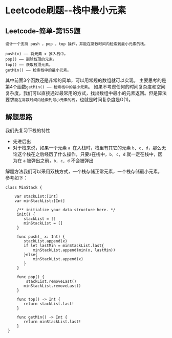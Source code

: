 # Leetcode刷题--栈中最小元素
## Leetcode-简单-第155题

```
设计一个支持 push ，pop ，top 操作，并能在常数时间内检索到最小元素的栈。

push(x) —— 将元素 x 推入栈中。
pop() —— 删除栈顶的元素。
top() —— 获取栈顶元素。
getMin() —— 检索栈中的最小元素。
```
其中前面3个函数还是非常的简单，可以用常规的数组就可以实现。
主要思考的是第4个函数`getMin() —— 检索栈中的最小元素`。
如果不考虑任何的时间复杂度和空间复杂度，我们可以直接通过最常用的方式，找出数组中最小的元素返回。但是算法要求`能在常数时间内检索到最小元素的栈`，也就是时间复杂度是O(1)。

## 解题思路
我们先复习下栈的特性
* 先进后出
* 对于栈来说，如果一个元素 `a `在入栈时，栈里有其它的元素 `b, c, d`，那么无论这个栈在之后经历了什么操作，只要` a `在栈中，`b, c, d` 就一定在栈中，因为在 `a` 被弹出之前，`b, c, d` 不会被弹出

解题方法我们可以采用双栈方式，一个栈存储正常元素，一个栈存储最小元素。
参考如下：

```
class MinStack {
    
    var stackList:[Int]
    var minStackList:[Int]

     /** initialize your data structure here. */
     init() {
        stackList = []
        minStackList = []
     }
     
     func push(_ x: Int) {
        stackList.append(x)
        if let lastMin = minStackList.last{
            minStackList.append(min(x, lastMin))
        }else{
            minStackList.append(x)
        }
     }
     
     func pop() {
         stackList.removeLast()
        minStackList.removeLast()
     }
     
     func top() -> Int {
        return stackList.last!
     }
     
     func getMin() -> Int {
        return minStackList.last!
     }
 }
```
